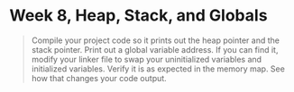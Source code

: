 # Week 8, Heap, Stack, and Globals

> Compile your project code so it prints out the heap pointer and the
> stack pointer. Print out a global variable address. If you can find
> it, modify your linker file to swap your uninitialized variables and
> initialized variables. Verify it is as expected in the memory
> map. See how that changes your code output.

